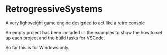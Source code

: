 # RetrogressiveSystems
A very lightweight game engine designed to act like a retro console

An empty project has been included in the examples to show the how to set up each project and the build tasks for VSCode.

So far this is for Windows only.

